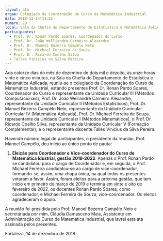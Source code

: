 ```yaml
---
layout: ata
orgao: Colegiado da Coordenação do Curso de Matemática Industrial
data: 2018-12-14T11:25
numero: 29
local: Sala da Chefia do Departamento de Estatística e Matemática Aplicada
participantes:
  - Prof. Dr. Ronan Pardo Soares, Coordenador do Curso
  - Prof. Dr. João Welliandre Carneiro Alexandre
  - Prof. Dr. Manoel Bezerra Campêlo Neto
  - Prof. Dr. Michael Ferreira de Souza
  - Prof. Dr. Ricardo Coelho Silva
  - Talles Vinicius da Silva Pereira
---
```


Aos catorze dias do mês de dezembro de dois mil e dezoito, às onze horas vinte e cinco minutos, na Sala da Chefia do Departamento de Estatística e Matemática Aplicada, reuniu-se o colegiado da Coordenação do Curso de Matemática Industrial, estando presentes Prof. Dr. Ronan Pardo Soares, Coordenador do Curso e representante da Unidade Curricular III (Métodos Computacionais), Prof. Dr. João Welliandre Carneiro Alexandre, representante da Unidade Curricular II (Métodos Estatísticos), Prof. Dr. Manoel Bezerra Campêlo Neto, representante da Unidade Curricular Curricular IV (Matemática Aplicada), Prof. Dr. Michael Ferreira de Souza, representante da Unidade Curricular I (Métodos Matemáticos), o Prof. Dr. Ricardo Coelho Silva, representante da Unidade Curricular V (Formação Complementar), e o representante discente Talles Vinicius da Silva Pereira.

Havendo número legal de participantes, o presidente da reunião, Prof. Manoel Campêlo, deu início ao único ponto de pauta:

1. **Eleição para Coordenador e Vice-coordenador do Curso de Matemática Idustrial, gestão 2019-2022**.
   Apenas o Prof. Ronan Pardo se candidatou para o cargo de Coordenador e, em seguida, o Prof. Michael Ferreira candidatou-se ao cargo de vice-coordenador, formando-se, assim, uma chapa única, na qual todos os presentes votaram a favor.
   Assim, foram eleitos para a próxima gestão, que tem início em primeiro de março de 2019 e termina em vinte e oito de fevereiro de 2022, os docentes Ronan Pardo Soares, como coordenador, e Michael Ferreira de Souza, vice-coordenador.
   Os eleitos agradeceram o apoio.

A reunião foi presidida pelo Prof. Manoel Bezerra Campêlo Neto e secretariada por mim, Cláudia Damasceno Maia, Assistente em Administração do Curso de Matemática Industrial, que lavrei esta ata assinada pelos presentes.

Fortaleza, 14 de dezembro de 2018.

